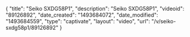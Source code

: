 {
    "title": "Seiko SXDG58P1",
    "description": "Seiko SXDG58P1",
    "videoid": "89126892",
    "date_created": "1493684072",
    "date_modified": "1493684559",
    "type": "captivate",
    "layout": "video",
    "url": "\/v\/seiko-sxdg58p1\/89126892"
}